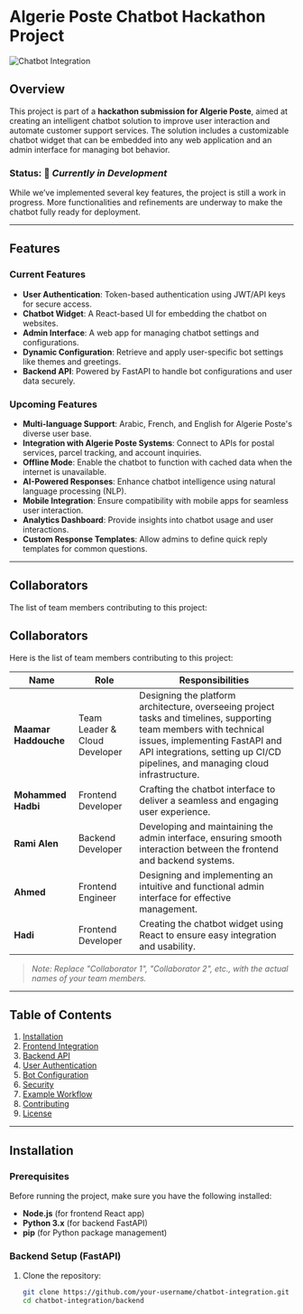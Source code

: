# Algerie Poste Chatbot Hackathon Project

![Chatbot Integration](assets/banner.png)

## Overview
This project is part of a **hackathon submission for Algerie Poste**, aimed at creating an intelligent chatbot solution to improve user interaction and automate customer support services. The solution includes a customizable chatbot widget that can be embedded into any web application and an admin interface for managing bot behavior.

### **Status:** 🚧 _Currently in Development_  
While we’ve implemented several key features, the project is still a work in progress. More functionalities and refinements are underway to make the chatbot fully ready for deployment.

---

## Features

### Current Features
- **User Authentication**: Token-based authentication using JWT/API keys for secure access.
- **Chatbot Widget**: A React-based UI for embedding the chatbot on websites.
- **Admin Interface**: A web app for managing chatbot settings and configurations.
- **Dynamic Configuration**: Retrieve and apply user-specific bot settings like themes and greetings.
- **Backend API**: Powered by FastAPI to handle bot configurations and user data securely.

### Upcoming Features
- **Multi-language Support**: Arabic, French, and English for Algerie Poste's diverse user base.
- **Integration with Algerie Poste Systems**: Connect to APIs for postal services, parcel tracking, and account inquiries.
- **Offline Mode**: Enable the chatbot to function with cached data when the internet is unavailable.
- **AI-Powered Responses**: Enhance chatbot intelligence using natural language processing (NLP).
- **Mobile Integration**: Ensure compatibility with mobile apps for seamless user interaction.
- **Analytics Dashboard**: Provide insights into chatbot usage and user interactions.
- **Custom Response Templates**: Allow admins to define quick reply templates for common questions.

---

## Collaborators

The list of team members contributing to this project:
## Collaborators

Here is the list of team members contributing to this project:

| Name                 | Role                           | Responsibilities                                                                                     |
|----------------------|--------------------------------|-----------------------------------------------------------------------------------------------------|
| **Maamar Haddouche** | Team Leader & Cloud Developer  | Designing the platform architecture, overseeing project tasks and timelines, supporting team members with technical issues, implementing FastAPI and API integrations, setting up CI/CD pipelines, and managing cloud infrastructure. |
| **Mohammed Hadbi**   | Frontend Developer             | Crafting the chatbot interface to deliver a seamless and engaging user experience.                  |
| **Rami Alen**        | Backend Developer              | Developing and maintaining the admin interface, ensuring smooth interaction between the frontend and backend systems. |
| **Ahmed**            | Frontend Engineer              | Designing and implementing an intuitive and functional admin interface for effective management.     |
| **Hadi**             | Frontend Developer             | Creating the chatbot widget using React to ensure easy integration and usability.                   |

> _Note: Replace "Collaborator 1", "Collaborator 2", etc., with the actual names of your team members._

---

## Table of Contents
1. [Installation](#installation)
2. [Frontend Integration](#frontend-integration)
3. [Backend API](#backend-api)
4. [User Authentication](#user-authentication)
5. [Bot Configuration](#bot-configuration)
6. [Security](#security)
7. [Example Workflow](#example-workflow)
8. [Contributing](#contributing)
9. [License](#license)

---

## Installation

### Prerequisites
Before running the project, make sure you have the following installed:
- **Node.js** (for frontend React app)
- **Python 3.x** (for backend FastAPI)
- **pip** (for Python package management)

### Backend Setup (FastAPI)
1. Clone the repository:
   ```bash
   git clone https://github.com/your-username/chatbot-integration.git
   cd chatbot-integration/backend

